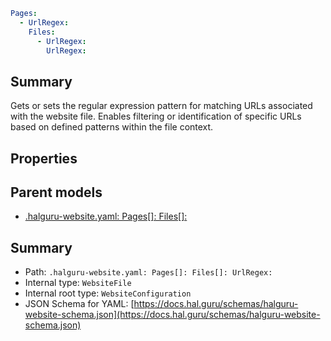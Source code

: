 <!--
title: UrlRegex
version: 1.38.8-beta.19
generated: true
date: 2025-04-15
node: This file is generated by the command-line program: `halguru manual -c -m`
-->


```yaml
Pages:
  - UrlRegex:
    Files:
      - UrlRegex:
        UrlRegex:
```

## Summary

Gets or sets the regular expression pattern for matching URLs associated with the website file. Enables filtering or identification of specific URLs based on defined patterns within the file context.

## Properties


## Parent models

* [.halguru-website.yaml: Pages[]: Files[]:]((website)-pages-list-files-list.md)
## Summary

* Path: `.halguru-website.yaml: Pages[]: Files[]: UrlRegex:`
* Internal type: `WebsiteFile`
* Internal root type: `WebsiteConfiguration`
* JSON Schema for YAML: [https://docs.hal.guru/schemas/halguru-website-schema.json](https://docs.hal.guru/schemas/halguru-website-schema.json)
